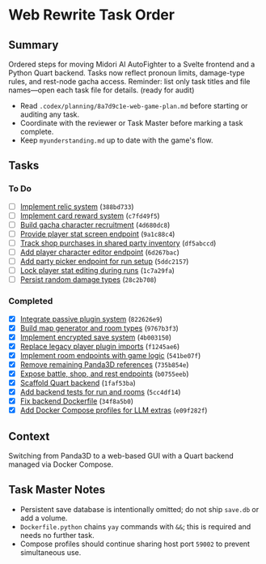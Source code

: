 # Web Rewrite Task Order

## Summary
Ordered steps for moving Midori AI AutoFighter to a Svelte frontend and a Python Quart backend. Tasks now reflect pronoun limits, damage-type rules, and rest-node gacha access. Reminder: list only task titles and file names—open each task file for details. (ready for audit)

- Read `.codex/planning/8a7d9c1e-web-game-plan.md` before starting or auditing any task.
- Coordinate with the reviewer or Task Master before marking a task complete.
- Keep `myunderstanding.md` up to date with the game's flow.

## Tasks
### To Do
- [ ] [Implement relic system](388bd733-relic-system.md) (`388bd733`)
- [ ] [Implement card reward system](c7fd49f5-card-reward-system.md) (`c7fd49f5`)
- [ ] [Build gacha character recruitment](4d680dc8-gacha-recruitment.md) (`4d680dc8`)
- [ ] [Provide player stat screen endpoint](9a1c88c4-stat-screen-endpoint.md) (`9a1c88c4`)
- [ ] [Track shop purchases in shared party inventory](df5abccd-shop-inventory-tracking.md) (`df5abccd`)
- [ ] [Add player character editor endpoint](6d267bac-player-character-editor-endpoint.md) (`6d267bac`)
- [ ] [Add party picker endpoint for run setup](5ddc2157-party-picker-endpoint.md) (`5ddc2157`)
- [ ] [Lock player stat editing during runs](1c7a29fa-lock-stat-editing.md) (`1c7a29fa`)
- [ ] [Persist random damage types](28c2b708-persist-damage-types.md) (`28c2b708`)

### Completed
 - [x] [Integrate passive plugin system](done/822626e9-passive-system.md) (`822626e9`)
 - [x] [Build map generator and room types](done/9767b3f3-map-generator-and-rooms.md) (`9767b3f3`)
 - [x] [Implement encrypted save system](done/4b003150-encrypted-save-system.md) (`4b003150`)
 - [x] [Replace legacy player plugin imports](done/f1245ae6-fix-plugin-imports.md) (`f1245ae6`)
 - [x] [Implement room endpoints with game logic](done/541be07f-room-endpoints.md) (`541be07f`)
 - [x] [Remove remaining Panda3D references](done/735b854e-remove-panda3d.md) (`735b854e`)
 - [x] [Expose battle, shop, and rest endpoints](done/b0755eeb-room-endpoints.md) (`b0755eeb`)
 - [x] [Scaffold Quart backend](done/1faf53ba-quart-backend-scaffold.md) (`1faf53ba`)
 - [x] [Add backend tests for run and rooms](5cc4df14-backend-tests.md) (`5cc4df14`)
 - [x] [Fix backend Dockerfile](done/34f8a5b0-fix-backend-dockerfile.md) (`34f8a5b0`)
 - [x] [Add Docker Compose profiles for LLM extras](e09f282f-compose-llm-profiles.md) (`e09f282f`)

## Context
Switching from Panda3D to a web-based GUI with a Quart backend managed via Docker Compose.

## Task Master Notes
- Persistent save database is intentionally omitted; do not ship `save.db` or add a volume.
- `Dockerfile.python` chains `yay` commands with `&&`; this is required and needs no further task.
- Compose profiles should continue sharing host port `59002` to prevent simultaneous use.
